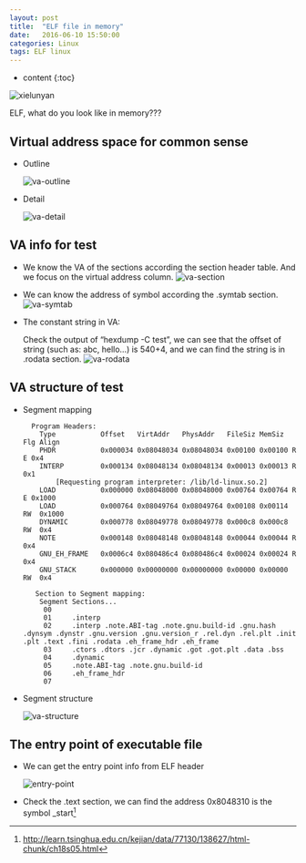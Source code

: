 ```yaml
---
layout: post
title:  "ELF file in memory"
date:   2016-06-10 15:50:00
categories: Linux
tags: ELF linux
---
```


* content
{:toc}

![xielunyan](https://raw.githubusercontent.com/ray525/ray525.github.io/master/asset/img/xielunyan.png)

ELF, what do you look like in memory???



## Virtual address space for common sense

- Outline

	![va-outline](https://raw.githubusercontent.com/ray525/ray525.github.io/master/asset/img/va-outline.png)

- Detail

	![va-detail](https://raw.githubusercontent.com/ray525/ray525.github.io/master/asset/img/va-detail.png)

## VA info for test

- We know the VA of the sections according the section header table. And we focus on the virtual address column.
![va-section](https://raw.githubusercontent.com/ray525/ray525.github.io/master/asset/img/va-section.png)

- We can know the address of symbol according the .symtab section.
![va-symtab](https://raw.githubusercontent.com/ray525/ray525.github.io/master/asset/img/va-symtab.png)

- The constant string in VA: 

	Check the output of “hexdump -C test”, we can see that the offset of string (such as: abc, hello…) is 540+4, and we can find the string is in .rodata section.
	![va-rodata](https://raw.githubusercontent.com/ray525/ray525.github.io/master/asset/img/va-rodata.png)

## VA structure of test

- Segment mapping 

		Program Headers:
		  Type           Offset   VirtAddr   PhysAddr   FileSiz MemSiz  Flg Align
		  PHDR           0x000034 0x08048034 0x08048034 0x00100 0x00100 R E 0x4
		  INTERP         0x000134 0x08048134 0x08048134 0x00013 0x00013 R   0x1
			  [Requesting program interpreter: /lib/ld-linux.so.2]
		  LOAD           0x000000 0x08048000 0x08048000 0x00764 0x00764 R E 0x1000
		  LOAD           0x000764 0x08049764 0x08049764 0x00108 0x00114 RW  0x1000
		  DYNAMIC        0x000778 0x08049778 0x08049778 0x000c8 0x000c8 RW  0x4
		  NOTE           0x000148 0x08048148 0x08048148 0x00044 0x00044 R   0x4
		  GNU_EH_FRAME   0x0006c4 0x080486c4 0x080486c4 0x00024 0x00024 R   0x4
		  GNU_STACK      0x000000 0x00000000 0x00000000 0x00000 0x00000 RW  0x4

		 Section to Segment mapping:
		  Segment Sections...
		   00     
		   01     .interp 
		   02     .interp .note.ABI-tag .note.gnu.build-id .gnu.hash .dynsym .dynstr .gnu.version .gnu.version_r .rel.dyn .rel.plt .init .plt .text .fini .rodata .eh_frame_hdr .eh_frame 
		   03     .ctors .dtors .jcr .dynamic .got .got.plt .data .bss 
		   04     .dynamic 
		   05     .note.ABI-tag .note.gnu.build-id 
		   06     .eh_frame_hdr 
		   07     


- Segment structure

	![va-structure](https://raw.githubusercontent.com/ray525/ray525.github.io/master/asset/img/va-structure.png)
	
## The entry point of executable file

- We can get the entry point info from ELF header

    ![entry-point](https://raw.githubusercontent.com/ray525/ray525.github.io/master/asset/img/entry-point.png)

- Check the .text section, we can find the address 0x8048310 is the symbol _start[^1]

[^1]: http://learn.tsinghua.edu.cn/kejian/data/77130/138627/html-chunk/ch18s05.html